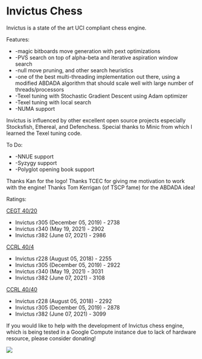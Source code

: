 # Invictus Chess

Invictus is a state of the art UCI compliant chess engine. 

Features:
* -magic bitboards move generation with pext optimizations
* -PVS search on top of alpha-beta and iterative aspiration window search
* -null move pruning, and other search heuristics
* -one of the best multi-threading implementation out there, using a modified ABDADA algorithm that should scale well with large number of threads/processors
* -Texel tuning with Stochastic Gradient Descent using Adam optimizer
* -Texel tuning with local search
* -NUMA support

Invictus is influenced by other excellent open source projects especially Stocksfish, Ethereal, and Defenchess. Special thanks to Minic from which I learned the Texel tuning code.

To Do:
* -NNUE support
* -Syzygy support
* -Polyglot opening book support

Thanks Kan for the logo! 
Thanks TCEC for giving me motivation to work with the engine! 
Thanks Tom Kerrigan (of TSCP fame) for the ABDADA idea!

Ratings:

[CEGT 40/20](http://www.cegt.net/40_40%20Rating%20List/40_40%20SingleVersion/rangliste.html)
* Invictus r305 (December 05, 2019) - 2738
* Invictus r340 (May 19, 2021) - 2902
* Invictus r382 (June 07, 2021) - 2986

[CCRL 40/4](https://ccrl.chessdom.com/ccrl/404/rating_list_all.html)
* Invictus r228 (August 05, 2018) - 2255
* Invictus r305 (December 05, 2019) - 2922
* Invictus r340 (May 19, 2021) - 3031
* Invictus r382 (June 07, 2021) - 3108

[CCRL 40/40](http://ccrl.chessdom.com/ccrl/4040/rating_list_all.html)
* Invictus r228 (August 05, 2018) - 2292
* Invictus r305 (December 05, 2019) - 2878
* Invictus r382 (June 07, 2021) - 3099

If you would like to help with the development of Invictus chess engine, which is being tested in a Google Compute instance due to lack of hardware resource, please consider donating!

[![](https://www.paypalobjects.com/en_US/i/btn/btn_donateCC_LG.gif)](https://www.paypal.com/cgi-bin/webscr?cmd=_s-xclick&hosted_button_id=Y79ZRSGB2KFSE)

